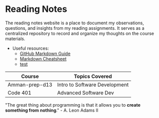 # Reading Notes
The reading notes website is a place to document my observations, questions, and insights from my reading assignments. It serves as a centralized repository to record and organize my thoughts on the course materials.
- Useful resources:
  - [GitHub Markdown Guide](https://guides.github.com/features/mastering-markdown/)
  - [Markdown Cheatsheet](https://www.markdownguide.org/cheat-sheet/)
  - [test](./test.md)


| Course                | Topics Covered                   |
|-----------------------|----------------------------------|
|  Amman-prep-d13       | Intro to Software Development    |
|  Code 401             | Advanced Software Dev            |


"The great thing about programming is that it allows you to **create something from nothing**." - A. Leon Adams II
